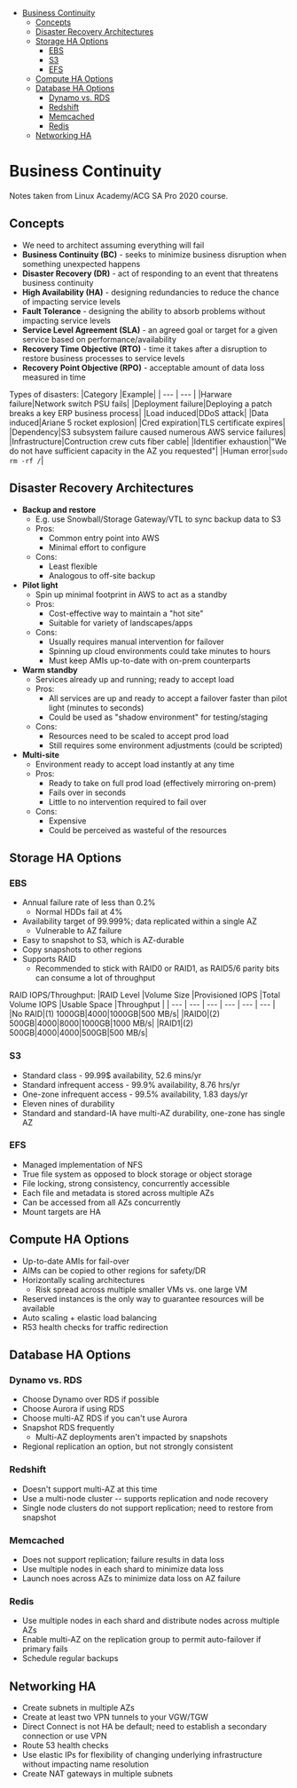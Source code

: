 - [Business Continuity](#business-continuity)
  - [Concepts](#concepts)
  - [Disaster Recovery Architectures](#disaster-recovery-architectures)
  - [Storage HA Options](#storage-ha-options)
    - [EBS](#ebs)
    - [S3](#s3)
    - [EFS](#efs)
  - [Compute HA Options](#compute-ha-options)
  - [Database HA Options](#database-ha-options)
    - [Dynamo vs. RDS](#dynamo-vs-rds)
    - [Redshift](#redshift)
    - [Memcached](#memcached)
    - [Redis](#redis)
  - [Networking HA](#networking-ha)

# Business Continuity
Notes taken from Linux Academy/ACG SA Pro 2020 course.

## Concepts
* We need to architect assuming everything will fail
* **Business Continuity (BC)** - seeks to minimize business disruption when something unexpected happens
* **Disaster Recovery (DR)** - act of responding to an event that threatens business continuity
* **High Availability (HA)** - designing redundancies to reduce the chance of impacting service levels
* **Fault Tolerance** - designing the ability to absorb problems without impacting service levels
* **Service Level Agreement (SLA)** - an agreed goal or target for a given service based on performance/availability
* **Recovery Time Objective (RTO)** - time it takes after a disruption to restore business processes to service levels
* **Recovery Point Objective (RPO)** - acceptable amount of data loss measured in time

Types of disasters:
|Category |Example|
| --- | --- |
|Harware failure|Network switch PSU fails|
|Deployment failure|Deploying a patch breaks a key ERP business process|
|Load induced|DDoS attack|
|Data induced|Ariane 5 rocket explosion|
|Cred expiration|TLS certificate expires|
|Dependency|S3 subsystem failure caused numerous AWS service failures|
|Infrastructure|Contruction crew cuts fiber cable|
|Identifier exhaustion|"We do not have sufficient capacity in the AZ you requested"|
|Human error|`sudo rm -rf /`|

## Disaster Recovery Architectures
* **Backup and restore**
  * E.g. use Snowball/Storage Gateway/VTL to sync backup data to S3
  * Pros:
    * Common entry point into AWS
    * Minimal effort to configure
  * Cons:
    * Least flexible
    * Analogous to off-site backup
* **Pilot light**
  * Spin up minimal footprint in AWS to act as a standby
  * Pros:
    * Cost-effective way to maintain a "hot site"
    * Suitable for variety of landscapes/apps
  * Cons:
    * Usually requires manual intervention for failover
    * Spinning up cloud environments could take minutes to hours
    * Must keep AMIs up-to-date with on-prem counterparts
* **Warm standby**
  * Services already up and running; ready to accept load
  * Pros:
    * All services are up and ready to accept a failover faster than pilot light (minutes to seconds)
    * Could be used as "shadow environment" for testing/staging
  * Cons:
    * Resources need to be scaled to accept prod load
    * Still requires some environment adjustments (could be scripted)
* **Multi-site**
  * Environment ready to accept load instantly at any time
  * Pros:
    * Ready to take on full prod load (effectively mirroring on-prem)
    * Fails over in seconds
    * Little to no intervention required to fail over
  * Cons:
    * Expensive
    * Could be perceived as wasteful of the resources

## Storage HA Options
### EBS
* Annual failure rate of less than 0.2%
  * Normal HDDs fail at 4%
* Availability target of 99.999%; data replicated within a single AZ
  * Vulnerable to AZ failure
* Easy to snapshot to S3, which is AZ-durable
* Copy snapshots to other regions
* Supports RAID
  * Recommended to stick with RAID0 or RAID1, as RAID5/6 parity bits can consume a lot of throughput

RAID IOPS/Throughput:
|RAID Level |Volume Size |Provisioned IOPS |Total Volume IOPS |Usable Space |Throughput |
| --- | --- | --- | --- | --- | --- |
|No RAID|(1) 1000GB|4000|1000GB|500 MB/s|
|RAID0|(2) 500GB|4000|8000|1000GB|1000 MB/s|
|RAID1|(2) 500GB|4000|4000|500GB|500 MB/s|

### S3
* Standard class - 99.99$ availability, 52.6 mins/yr
* Standard infrequent access - 99.9% availability, 8.76 hrs/yr
* One-zone infrequent access - 99.5% availability, 1.83 days/yr
* Eleven nines of durability
* Standard and standard-IA have multi-AZ durability, one-zone has single AZ

### EFS
* Managed implementation of NFS 
* True file system as opposed to block storage or object storage
* File locking, strong consistency, concurrently accessible
* Each file and metadata is stored across multiple AZs
* Can be accessed from all AZs concurrently
* Mount targets are HA

## Compute HA Options
* Up-to-date AMIs for fail-over
* AIMs can be copied to other regions for safety/DR
* Horizontally scaling architectures
  * Risk spread across multiple smaller VMs vs. one large VM
* Reserved instances is the only way to guarantee resources will be available
* Auto scaling + elastic load balancing
* R53 health checks for traffic redirection

## Database HA Options
### Dynamo vs. RDS
* Choose Dynamo over RDS if possible
* Choose Aurora if using RDS
* Choose multi-AZ RDS if you can't use Aurora
* Snapshot RDS frequently
  * Multi-AZ deployments aren't impacted by snapshots
* Regional replication an option, but not strongly consistent

### Redshift
* Doesn't support multi-AZ at this time
* Use a multi-node cluster -- supports replication and node recovery
* Single node clusters do not support replication; need to restore from snapshot

### Memcached
* Does not support replication; failure results in data loss
* Use multiple nodes in each shard to minimize data loss
* Launch noes across AZs to minimize data loss on AZ failure

### Redis
* Use multiple nodes in each shard and distribute nodes across multiple AZs
* Enable multi-AZ on the replication group to permit auto-failover if primary fails
* Schedule regular backups

## Networking HA
* Create subnets in multiple AZs
* Create at least two VPN tunnels to your VGW/TGW
* Direct Connect is not HA be default; need to establish a secondary connection or use VPN
* Route 53 health checks
* Use elastic IPs for flexibility of changing underlying infrastructure without impacting name resolution
* Create NAT gateways in multiple subnets